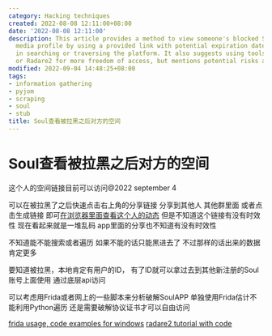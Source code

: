 ```yaml
---
category: Hacking techniques
created: 2022-08-08 12:11:00+08:00
date: '2022-08-08 12:11:00'
description: This article provides a method to view someone's blocked Soul social
  media profile by using a provided link with potential expiration dates and limitations
  in searching or traversing the platform. It also suggests using tools like Frida
  or Radare2 for more freedom of access, but mentions potential risks and limitations.
modified: 2022-09-04 14:48:25+08:00
tags:
- information gathering
- pyjom
- scraping
- soul
- stub
title: Soul查看被拉黑之后对方的空间
---
```


# Soul查看被拉黑之后对方的空间

这个人的空间链接目前可以访问@2022 september 4

可以在被拉黑了之后快速点击右上角的分享链接 分享到其他人 其他群里面 或者点击生成链接 即可[在浏览器里面查看这个人的动态](https://w12.soulsmile.cn/activity/#/web/user?targetUserIdEcpt=V2tDVVBvMVVuQlBWVlgvZUh1NEExdz09&userIdEcpt=V2tDVVBvMVVuQlBWVlgvZUh1NEExdz09&shareUserId=dlh1V3ZDbVBsQ2JWVlgvZUh1NEExdz09&titleNum=2&sec=B6QhUWMfVN9d1gb0vEoLCLaY7UPvMN5m) 但是不知道这个链接有没有时效性 现在看起来就是一堆乱码 app里面的分享也不知道有没有时效性

不知道能不能搜索或者遍历 如果不能的话只能黑进去了 不过那样的话出来的数据肯定更多

要知道被拉黑，本地肯定有用户的ID， 有了ID就可以拿过去到其他新注册的Soul账号上面使用 通过底层api访问

可以考虑用Frida或者网上的一些脚本来分析破解SoulAPP 单独使用Frida估计不能利用Python遍历 还是需要破解协议证书才可以自由访问

[frida usage, code examples for windows](https://frida.re/docs/examples/windows/)
[radare2 tutorial with code](https://github.com/ifding/radare2-tutorial)
